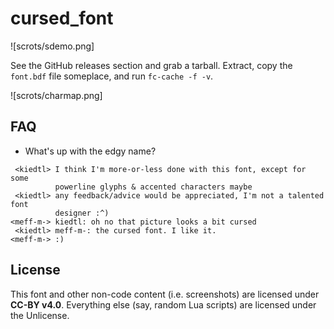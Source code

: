 # cursed_font

![scrots/sdemo.png]

See the GitHub releases section and grab a tarball. Extract, copy the
`font.bdf` file someplace, and run `fc-cache -f -v`.

![scrots/charmap.png]

## FAQ

- What's up with the edgy name?
```
 <kiedtl> I think I'm more-or-less done with this font, except for some
          powerline glyphs & accented characters maybe
 <kiedtl> any feedback/advice would be appreciated, I'm not a talented font
          designer :^)
<meff-m-> kiedtl: oh no that picture looks a bit cursed
 <kiedtl> meff-m-: the cursed font. I like it.
<meff-m-> :)
```

## License

This font and other non-code content (i.e. screenshots) are licensed under **CC-BY v4.0**. Everything else (say, random Lua scripts) are licensed under the Unlicense.
